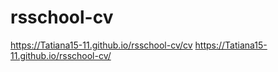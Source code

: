 # rsschool-cv
https://Tatiana15-11.github.io/rsschool-cv/cv
https://Tatiana15-11.github.io/rsschool-cv/
